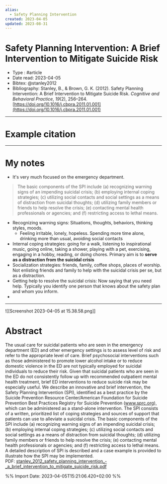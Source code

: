 ```yaml
---
alias:
  - Safety Planning Intervention
created: 2023-04-05
updated: 2023-08-31
---
```


# Safety Planning Intervention: A Brief Intervention to Mitigate Suicide Risk

- Type : #article 
- Date read: 2023-04-05
- Bibtex: @stanley2012
- Bibliography: Stanley, B., & Brown, G. K. (2012). Safety Planning Intervention: A Brief Intervention to Mitigate Suicide Risk. _Cognitive and Behavioral Practice_, _19_(2), 256–264. [https://doi.org/10.1016/j.cbpra.2011.01.001](https://doi.org/10.1016/j.cbpra.2011.01.001)

---
# Example citation


---
# My notes
- It's very much focused on the emergency department.
> The basic components of the SPI include (a) recognizing warning signs of an impending suicidal crisis; (b) employing internal coping strategies; (c) utilizing social contacts and social settings as a means of distraction from suicidal thoughts; (d) utilizing family members or friends to help resolve the crisis; (e) contacting mental health professionals or agencies; and (f) restricting access to lethal means.

- Recognizing warning signs: Situations, thoughts, behaviors, thinking styles, moods.
	- Feeling irritable, lonely, hopeless. Spending more time alone, drinking more than usual, avoiding social contacts
- Internal coping strategies: going for a walk, listening to inspirational music, going online, taking a shower, playing with a pet, exercising, engaging in a hobby, reading, or doing chores. Primary aim is to **serve as a distraction from the suicidal crisis**
- Socialization strategies: friends, family, coffee shops, places of worship.  Not enlisting friends and family to help with the suicidal crisis per se, but as a distraction.
- Getting help to resolve the suicidal crisis: Now saying that you need help. Typically you identify one person that knows about the safety plan and whom you inform.
- 
---

![[Screenshot 2023-04-05 at 15.38.58.png]]

# Abstract
The usual care for suicidal patients who are seen in the emergency department (ED) and other emergency settings is to assess level of risk and refer to the appropriate level of care. Brief psychosocial interventions such as those administered to promote lower alcohol intake or to reduce domestic violence in the ED are not typically employed for suicidal individuals to reduce their risk. Given that suicidal patients who are seen in the ED do not consistently follow up with recommended outpatient mental health treatment, brief ED interventions to reduce suicide risk may be especially useful. We describe an innovative and brief intervention, the Safety Planning Intervention (SPI), identified as a best practice by the Suicide Prevention Resource Center/American Foundation for Suicide Prevention Best Practices Registry for Suicide Prevention (www.sprc.org), which can be administered as a stand-alone intervention. The SPI consists of a written, prioritized list of coping strategies and sources of support that patients can use to alleviate a suicidal crisis. The basic components of the SPI include (a) recognizing warning signs of an impending suicidal crisis; (b) employing internal coping strategies; (c) utilizing social contacts and social settings as a means of distraction from suicidal thoughts; (d) utilizing family members or friends to help resolve the crisis; (e) contacting mental health professionals or agencies; and (f) restricting access to lethal means. A detailed description of SPI is described and a case example is provided to illustrate how the SPI may be implemented.
PDF: [stanley_2012_safety_planning_intervention_-_a_brief_intervention_to_mitigate_suicide_risk.pdf](file:///Users/oskarflygare/Library/CloudStorage/OneDrive-KarolinskaInstitutet/30-39%20Resources/37%20-%20Personal%20research%20library/zotero-articles/Stanley/stanley_2012_safety_planning_intervention_-_a_brief_intervention_to_mitigate_suicide_risk.pdf)

%% Import Date: 2023-04-05T15:21:06.420+02:00 %%
